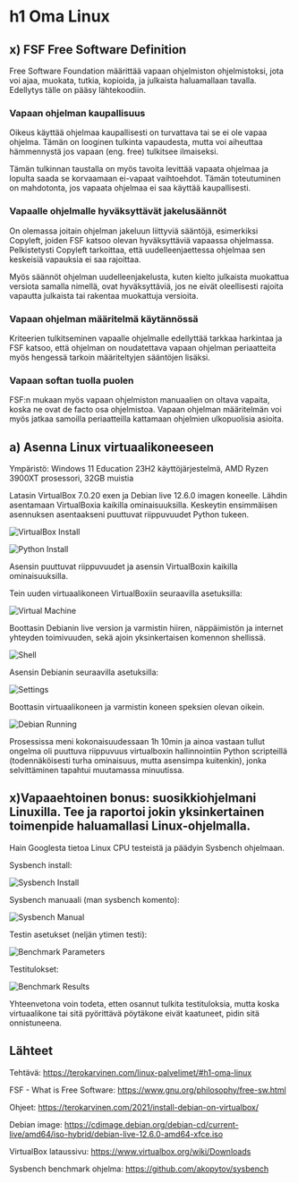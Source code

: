 # h1 Oma Linux

## x) FSF Free Software Definition

Free Software Foundation määrittää vapaan ohjelmiston ohjelmistoksi, jota voi ajaa, muokata, tutkia, kopioida, ja julkaista haluamallaan tavalla.
Edellytys tälle on pääsy lähtekoodiin.

### Vapaan ohjelman kaupallisuus

Oikeus käyttää ohjelmaa kaupallisesti on turvattava tai se ei ole vapaa ohjelma.
Tämän on looginen tulkinta vapaudesta, mutta voi aiheuttaa hämmennystä jos vapaan (eng. free) tulkitsee ilmaiseksi.

Tämän tulkinnan taustalla on myös tavoita levittää vapaata ohjelmaa ja lopulta saada se korvaamaan ei-vapaat vaihtoehdot. Tämän toteutuminen on mahdotonta, jos vapaata ohjelmaa ei saa käyttää kaupallisesti.

### Vapaalle ohjelmalle hyväksyttävät jakelusäännöt
On olemassa joitain ohjelman jakeluun liittyviä sääntöjä, esimerkiksi Copyleft, joiden FSF katsoo olevan hyväksyttäviä vapaassa ohjelmassa.
Pelkistetysti Copyleft tarkoittaa, että uudelleenjaettessa ohjelmaa sen keskeisiä vapauksia ei saa rajoittaa.

Myös säännöt ohjelman uudelleenjakelusta, kuten kielto julkaista muokattua versiota samalla nimellä, ovat hyväksyttäviä, jos ne eivät oleellisesti rajoita vapautta julkaista tai rakentaa muokattuja versioita.

### Vapaan ohjelman määritelmä käytännössä
Kriteerien tulkitseminen vapaalle ohjelmalle edellyttää tarkkaa harkintaa ja  FSF katsoo, että ohjelman on noudatettava vapaan ohjelman periaatteita myös hengessä tarkoin määriteltyjen sääntöjen lisäksi.

### Vapaan softan tuolla puolen
FSF:n mukaan myös vapaan ohjelmiston manuaalien on oltava vapaita, koska ne ovat de facto osa ohjelmistoa.
Vapaan ohjelman määritelmän voi myös jatkaa samoilla periaatteilla kattamaan ohjelmien ulkopuolisia asioita.

## a) Asenna Linux virtuaalikoneeseen

Ympäristö: Windows 11 Education 23H2 käyttöjärjestelmä, AMD Ryzen 3900XT prosessori, 32GB muistia

Latasin VirtualBox 7.0.20 exen ja Debian live 12.6.0 imagen koneelle.
Lähdin asentamaan VirtualBoxia kaikilla ominaisuuksilla. Keskeytin ensimmäisen asennuksen asentaakseni puuttuvat riippuvuudet Python tukeen.

![VirtualBox Install](1_virtualbox_install.png)

![Python Install](2_python_install.png)

Asensin puuttuvat riippuvuudet ja asensin VirtualBoxin kaikilla ominaisuuksilla.

Tein uuden virtuaalikoneen VirtualBoxiin seuraavilla asetuksilla:

![Virtual Machine](3_virtual_machine.png)

Boottasin Debianin live version ja varmistin hiiren, näppäimistön ja internet yhteyden toimivuuden, sekä ajoin yksinkertaisen komennon shellissä.

![Shell](5_hello_debian.png)

Asensin Debianin seuraavilla asetuksilla:

![Settings](6_install_settings.png)

Boottasin virtuaalikoneen ja varmistin koneen speksien olevan oikein.

![Debian Running](8_debian_running.png)

Prosessissa meni kokonaisuudessaan 1h 10min ja ainoa vastaan tullut ongelma oli puuttuva riippuvuus virtualboxin hallinnointiin Python scripteillä (todennäköisesti turha ominaisuus, mutta asensimpa kuitenkin), jonka selvittäminen tapahtui muutamassa minuutissa.

## x)Vapaaehtoinen bonus: suosikkiohjelmani Linuxilla. Tee ja raportoi jokin yksinkertainen toimenpide haluamallasi Linux-ohjelmalla.

Hain Googlesta tietoa Linux CPU testeistä ja päädyin Sysbench ohjelmaan.

Sysbench install:

![Sysbench Install](h1_x1_sysbench_install.png)

Sysbench manuaali (man sysbench komento):

![Sysbench Manual](h1_x2_sysbench_manual.png)

Testin asetukset (neljän ytimen testi):

![Benchmark Parameters](h1_x3_benchmark_parameters.png)

Testitulokset:

![Benchmark Results](h1_x4_benchmark_results.png)

Yhteenvetona voin todeta, etten osannut tulkita testituloksia, mutta koska virtuaalikone tai sitä pyörittävä pöytäkone eivät kaatuneet, pidin sitä onnistuneena.


## Lähteet
Tehtävä: https://terokarvinen.com/linux-palvelimet/#h1-oma-linux

FSF - What is Free Software: https://www.gnu.org/philosophy/free-sw.html

Ohjeet: https://terokarvinen.com/2021/install-debian-on-virtualbox/

Debian image: https://cdimage.debian.org/debian-cd/current-live/amd64/iso-hybrid/debian-live-12.6.0-amd64-xfce.iso

VirtualBox lataussivu: https://www.virtualbox.org/wiki/Downloads

Sysbench benchmark ohjelma: https://github.com/akopytov/sysbench
